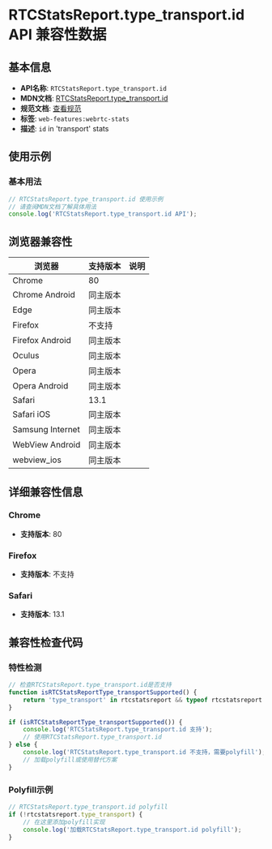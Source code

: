 # RTCStatsReport.type_transport.id API 兼容性数据

## 基本信息

- **API名称**: `RTCStatsReport.type_transport.id`
- **MDN文档**: [RTCStatsReport.type_transport.id](https://developer.mozilla.org/docs/Web/API/RTCTransportStats/id)
- **规范文档**: [查看规范](https://w3c.github.io/webrtc-stats/#dom-rtcstats-id)
- **标签**: `web-features:webrtc-stats`
- **描述**: `id` in 'transport' stats

## 使用示例

### 基本用法

```javascript
// RTCStatsReport.type_transport.id 使用示例
// 请查阅MDN文档了解具体用法
console.log('RTCStatsReport.type_transport.id API');
```

## 浏览器兼容性

| 浏览器 | 支持版本 | 说明 |
|--------|----------|------|
| Chrome | 80 |  |
| Chrome Android | 同主版本 |  |
| Edge | 同主版本 |  |
| Firefox | 不支持 |  |
| Firefox Android | 同主版本 |  |
| Oculus | 同主版本 |  |
| Opera | 同主版本 |  |
| Opera Android | 同主版本 |  |
| Safari | 13.1 |  |
| Safari iOS | 同主版本 |  |
| Samsung Internet | 同主版本 |  |
| WebView Android | 同主版本 |  |
| webview_ios | 同主版本 |  |

## 详细兼容性信息

### Chrome

- **支持版本**: 80

### Firefox

- **支持版本**: 不支持

### Safari

- **支持版本**: 13.1

## 兼容性检查代码

### 特性检测

```javascript
// 检查RTCStatsReport.type_transport.id是否支持
function isRTCStatsReportType_transportSupported() {
    return 'type_transport' in rtcstatsreport && typeof rtcstatsreport.type_transport === 'function';
}

if (isRTCStatsReportType_transportSupported()) {
    console.log('RTCStatsReport.type_transport.id 支持');
    // 使用RTCStatsReport.type_transport.id
} else {
    console.log('RTCStatsReport.type_transport.id 不支持，需要polyfill');
    // 加载polyfill或使用替代方案
}
```

### Polyfill示例

```javascript
// RTCStatsReport.type_transport.id polyfill
if (!rtcstatsreport.type_transport) {
    // 在这里添加polyfill实现
    console.log('加载RTCStatsReport.type_transport.id polyfill');
}
```

